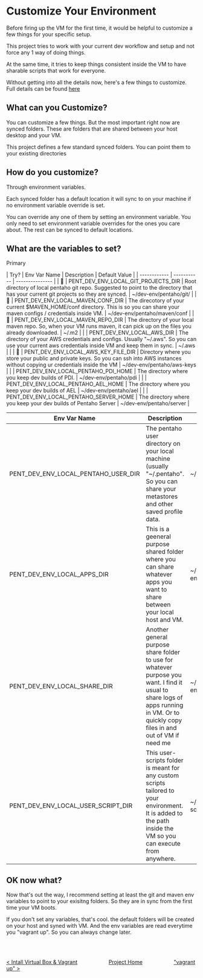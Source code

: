 # Customize Your Environment

Before firing up the VM for the first time, it would be helpful to customize a few things for your specific setup.

This project tries to work with your current dev workflow and setup and not force any 1 way of doing things.

At the same time, it tries to keep things consistent inside the VM to have sharable scripts that work for everyone.

Without getting into all the details now, here's a few things to customize.  Full details can be found [here](../vagrant/README.md)

## What can you Customize?

You can customize a few things.  But the most important right now are synced folders.  These are folders that are shared between your host desktop and your VM.  

This project defines a few standard synced folders. You can point them to your existing directories

## How do you customize?

Through environment variables.  

Each synced folder has a default location it will sync to on your machine if no environment variable override is set.

You can override any one of them by setting an environment variable.  You only need to set environment variable overrides for the ones you care about.  The rest can be synced to default locations.

## What are the variables to set?

Primary

| Try? | Env Var Name | Description  |  Default Value   |
| ------------ | -----------  | ---------------  |
| &#x1F536; | PENT_DEV_ENV_LOCAL_GIT_PROJECTS_DIR | Root directory of local pentaho git repo.  Suggested to point to the directory that has your current git projects so they are synced.              | ~/dev-env/pentaho/git/ |
| &#x1F536; | PENT_DEV_ENV_LOCAL_MAVEN_CONF_DIR | The direcotory of your current $MAVEN_HOME/conf directory.  This is so you can share your maven configs / credentials inside VM.              | ~/dev-env/pentaho/maven/conf |
| &#x1F536; | PENT_DEV_ENV_LOCAL_MAVEN_REPO_DIR | The directory of your local maven repo.  So, when your VM runs maven, it can pick up on the files you already downloaded.              | ~/.m2 |
| | PENT_DEV_ENV_LOCAL_AWS_DIR | The directory of your AWS credentials and configs.  Usually "~/.aws".  So you can use your current aws credentials inside VM and keep them in sync.              | ~/.aws     |
| | &#x1F536; | PENT_DEV_ENV_LOCAL_AWS_KEY_FILE_DIR | Directory where you store your public and private keys.  So you can ssh into AWS instances without copying ur credentials inside the VM              | ~/dev-env/pentaho/aws-keys |
| | PENT_DEV_ENV_LOCAL_PENTAHO_PDI_HOME | The directory where you keep dev builds of PDI.              | ~/dev-env/pentaho/pdi |
| | PENT_DEV_ENV_LOCAL_PENTAHO_AEL_HOME | The directory where you keep your dev builds of AEL              | ~/dev-env/pentaho/ael |
| | PENT_DEV_ENV_LOCAL_PENTAHO_SERVER_HOME | The directory where you keep your dev builds of Pentaho Server              | ~/dev-env/pentaho/server |


| Env Var Name | Description  |  Default Value   |
| ------------ | -----------  | ---------------  |
| PENT_DEV_ENV_LOCAL_PENTAHO_USER_DIR | The pentaho user directory on your local machine (usually "~/.pentaho".  So you can share your metastores and other saved profile data.             | ~/.pentaho |
| PENT_DEV_ENV_LOCAL_APPS_DIR | This is a geeneral purpose shared folder where you can share whatever apps you want to share between your local host and VM.                | ~/dev-env/pentaho/apps |
| PENT_DEV_ENV_LOCAL_SHARE_DIR | Another general purpose share folder to use for whatever purpose you want.  I find it usual to share logs of apps running in VM.  Or to quickly copy files in and out of VM if need me              | ~/dev-env/pentaho/share |
| PENT_DEV_ENV_LOCAL_USER_SCRIPT_DIR | This user-scripts folder is meant for any custom scripts tailored to your environment.  It is added to the path inside the VM so you can execute from anywhere.              | ~/dev-env/user-scripts |

## OK  now what?

Now that's out the way, I recommend setting at least the git and maven env variables to point to your exisitng folders. So they are in sync from the first time your VM boots.

If you don't set any variables, that's cool.  the default folders will be created on your host and syned with VM.  And the env variables are read everytime you "vagrant up".  So you can always change later.

<br>
<br>

[< Intall Virtual Box & Vagrant](install-virtual-box-vagrant.md) &nbsp;&nbsp;&nbsp;&nbsp;&nbsp;&nbsp;&nbsp;&nbsp;&nbsp;&nbsp;&nbsp;&nbsp;&nbsp;&nbsp;&nbsp;&nbsp;&nbsp;&nbsp;&nbsp;&nbsp;[Project Home](../README.md)&nbsp;&nbsp;&nbsp;&nbsp;&nbsp;&nbsp;&nbsp;&nbsp;&nbsp;&nbsp;&nbsp;&nbsp;&nbsp;&nbsp;&nbsp;&nbsp;&nbsp;&nbsp;&nbsp;&nbsp;  ["vagrant up" >](vagrant-up.md)

